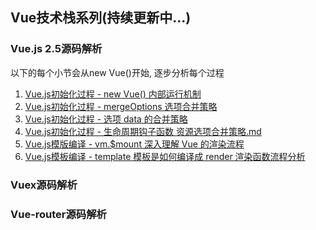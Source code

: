 ## Vue技术栈系列(持续更新中...)
###  Vue.js 2.5源码解析

以下的每个小节会从new Vue()开始, 逐步分析每个过程
1.  [Vue.js初始化过程 - new Vue() 内部运行机制](/article/vue/newVue()发生了什么.md)
2.  [Vue.js初始化过程 - mergeOptions 选项合并策略](/article/vue/mergeOptions.md)
3.  [Vue.js初始化过程 - 选项 data 的合并策略](/article/vue/选项data的合并策略.md)
4.  [Vue.js初始化过程 - 生命周期钩子函数 资源选项合并策略.md](/article/vue/生命周期钩子函数资源选项合并策略.md)
5.  [Vue.js模版编译 - vm.$mount 深入理解 Vue 的渲染流程](/article/vue/mount.md)
7.  [Vue.js模板编译 - template 模板是如何编译成 render 渲染函数流程分析](/article/vue/compileToFunctions.md)

###  Vuex源码解析
###  Vue-router源码解析
